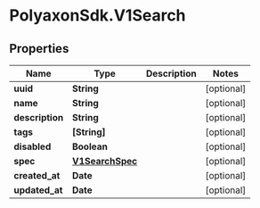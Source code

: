# PolyaxonSdk.V1Search

## Properties

Name | Type | Description | Notes
------------ | ------------- | ------------- | -------------
**uuid** | **String** |  | [optional] 
**name** | **String** |  | [optional] 
**description** | **String** |  | [optional] 
**tags** | **[String]** |  | [optional] 
**disabled** | **Boolean** |  | [optional] 
**spec** | [**V1SearchSpec**](V1SearchSpec.md) |  | [optional] 
**created_at** | **Date** |  | [optional] 
**updated_at** | **Date** |  | [optional] 


